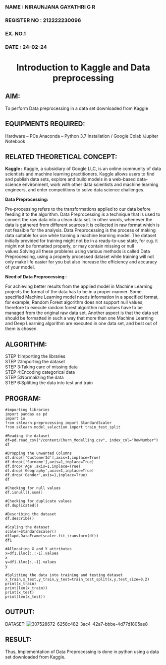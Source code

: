 <H3>NAME        : NIRAUNJANA GAYATHRI G R</H3>
<H3>REGISTER NO : 212222230096</H3>
<H3>EX. NO.1</H3>
<H3>DATE : 24-02-24</H3>
<H1 ALIGN =CENTER> Introduction to Kaggle and Data preprocessing</H1>

## AIM:

To perform Data preprocessing in a data set downloaded from Kaggle

## EQUIPMENTS REQUIRED:
Hardware – PCs
Anaconda – Python 3.7 Installation / Google Colab /Jupiter Notebook

## RELATED THEORETICAL CONCEPT:

**Kaggle :**
Kaggle, a subsidiary of Google LLC, is an online community of data scientists and machine learning practitioners. Kaggle allows users to find and publish data sets, explore and build models in a web-based data-science environment, work with other data scientists and machine learning engineers, and enter competitions to solve data science challenges.

**Data Preprocessing:**

Pre-processing refers to the transformations applied to our data before feeding it to the algorithm. Data Preprocessing is a technique that is used to convert the raw data into a clean data set. In other words, whenever the data is gathered from different sources it is collected in raw format which is not feasible for the analysis.
Data Preprocessing is the process of making data suitable for use while training a machine learning model. The dataset initially provided for training might not be in a ready-to-use state, for e.g. it might not be formatted properly, or may contain missing or null values.Solving all these problems using various methods is called Data Preprocessing, using a properly processed dataset while training will not only make life easier for you but also increase the efficiency and accuracy of your model.

**Need of Data Preprocessing :**

For achieving better results from the applied model in Machine Learning projects the format of the data has to be in a proper manner. Some specified Machine Learning model needs information in a specified format, for example, Random Forest algorithm does not support null values, therefore to execute random forest algorithm null values have to be managed from the original raw data set.
Another aspect is that the data set should be formatted in such a way that more than one Machine Learning and Deep Learning algorithm are executed in one data set, and best out of them is chosen.


## ALGORITHM:
STEP 1:Importing the libraries<BR>
STEP 2:Importing the dataset<BR>
STEP 3:Taking care of missing data<BR>
STEP 4:Encoding categorical data<BR>
STEP 5:Normalizing the data<BR>
STEP 6:Splitting the data into test and train<BR>

##  PROGRAM:
```
#importing libraries
import pandas as pd
import io
from sklearn.preprocessing import StandardScaler
from sklearn.model_selection import train_test_split

#Reading the dataset
df=pd.read_csv("/content/Churn_Modelling.csv", index_col="RowNumber")
df

#Dropping the unwanted Columns
df.drop(['CustomerId'],axis=1,inplace=True)
df.drop(['Surname'],axis=1,inplace=True)
df.drop('Age',axis=1,inplace=True)
df.drop('Geography',axis=1,inplace=True)
df.drop('Gender',axis=1,inplace=True)
df

#Checking for null values
df.isnull().sum()

#Checking for duplicate values
df.duplicated()

#Describing the dataset
df.describe()

#Scaling the dataset
scaler=StandardScaler()
df1=pd.DataFrame(scaler.fit_transform(df))
df1

#Allocating X and Y attributes
x=df1.iloc[:,:-1].values
x
y=df1.iloc[:,-1].values
y

#Splitting the data into training and testing dataset
x_train,x_test,y_train,y_test=train_test_split(x,y,test_size=0.2)
print(x_train)
print(len(x_train))
print(x_test)
print(len(x_test))
```

## OUTPUT:

DATASET:
![307528672-6258c482-3ac4-42a7-bbbe-4d77d1805ae8](https://github.com/niraunjana/Ex-1-NN/assets/119395610/38fa9ae2-a4c1-4011-a775-fa13b997ffdd)


## RESULT:
Thus, Implementation of Data Preprocessing is done in python  using a data set downloaded from Kaggle.


